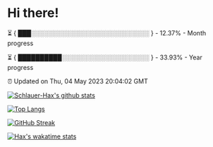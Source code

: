 # Hi there!

⏳ { ███░░░░░░░░░░░░░░░░░░░░░░░░░░░ } - 12.37% - Month progress

⏳ { ██████████░░░░░░░░░░░░░░░░░░░░ } - 33.93% - Year progress

⏰ Updated on Thu, 04 May 2023 20:04:02 GMT


[![Schlauer-Hax's github stats](https://github-readme-stats.vercel.app/api?username=Schlauer-Hax&show_icons=true&theme=dark&count_private=true)](https://github.com/Schlauer-Hax)


[![Top Langs](https://github-readme-stats.vercel.app/api/top-langs/?username=Schlauer-Hax&layout=compact&theme=dark)](https://github.com/Schlauer-Hax?tab=repositories)

[![GitHub Streak](https://streak-stats.demolab.com?user=Schlauer-Hax&theme=dark)](https://git.io/streak-stats)

[![Hax's wakatime stats](https://github-readme-stats.vercel.app/api/wakatime?username=Hax&theme=dark&range=all_time)](https://wakatime.com/@Hax)

